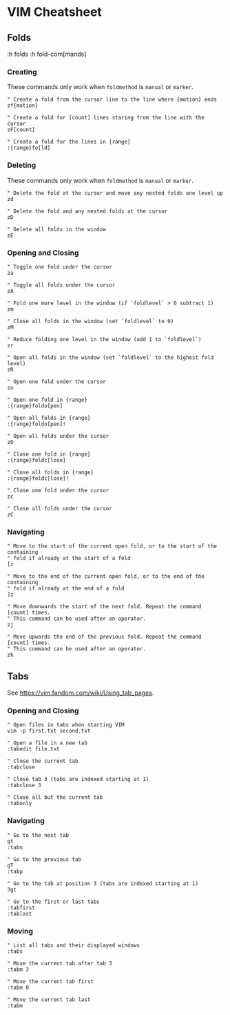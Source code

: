 VIM Cheatsheet
==============

Folds
-----
:h folds
:h fold-com[mands]

### Creating
These commands only work when `foldmethod` is `manual` or `marker`.

```vim
" Create a fold from the cursor line to the line where {motion} ends
zf{motion}

" Create a fold for [count] lines staring from the line with the cursor
zF[count]

" Create a fold for the lines in {range}
:{range}fo[ld]
```

### Deleting
These commands only work when `foldmethod` is `manual` or `marker`.

```vim
" Delete the fold at the cursor and move any nested folds one level up
zd

" Delete the fold and any nested folds at the cursor
zD

" Delete all folds in the window
zE
```

### Opening and Closing
```vim
" Toggle one fold under the cursor
za

" Toggle all folds under the cursor
zA

" Fold one more level in the window (if `foldlevel` > 0 subtract 1)
zm

" Close all folds in the window (set `foldlevel` to 0)
zM

" Reduce folding one level in the window (add 1 to `foldlevel`)
zr

" Open all folds in the window (set `foldlevel` to the highest fold level)
zR

" Open one fold under the cursor
zo

" Open one fold in {range}
:{range}foldo[pen]

" Open all folds in {range}
:{range}foldo[pen]!

" Open all folds under the cursor
zO

" Close one fold in {range}
:{range}foldc[lose]

" Close all folds in {range}
:{range}foldc[lose]!

" Close one fold under the cursor
zc

" Close all folds under the cursor
zC
```

### Navigating
```vim
" Move to the start of the current open fold, or to the start of the containing
" fold if already at the start of a fold
[z

" Move to the end of the current open fold, or to the end of the containing
" fold if already at the end of a fold
]z

" Move downwards the start of the next fold. Repeat the command [count] times.
" This command can be used after an operator.
zj

" Move upwards the end of the previous fold. Repeat the command [count] times.
" This command can be used after an operator.
zk
```

Tabs
----
See https://vim.fandom.com/wiki/Using_tab_pages.

### Opening and Closing
```vim
" Open files in tabs when starting VIM
vim -p first.txt second.txt

" Open a file in a new tab
:tabedit file.txt

" Close the current tab
:tabclose

" Close tab 3 (tabs are indexed starting at 1)
:tabclose 3

" Close all but the current tab
:tabonly
```

### Navigating
```vim
" Go to the next tab
gt
:tabn

" Go to the previous tab
gT
:tabp

" Go to the tab at position 3 (tabs are indexed starting at 1)
3gt

" Go to the first or last tabs
:tabfirst
:tablast
```

### Moving
```vim
" List all tabs and their displayed windows
:tabs

" Move the current tab after tab 3
:tabm 3

" Move the current tab first
:tabm 0

" Move the current tab last
:tabm
```

